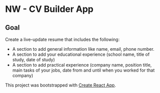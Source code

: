 # NW - CV Builder App

## Goal

Create a live-update resume that includes the following:

- A section to add general information like name, email, phone number.
- A section to add your educational experience (school name, title of study, date of study)
- A section to add practical experience (company name, position title, main tasks of your jobs, date from and until when you worked for that company)

This project was bootstrapped with [Create React App](https://github.com/facebook/create-react-app).

